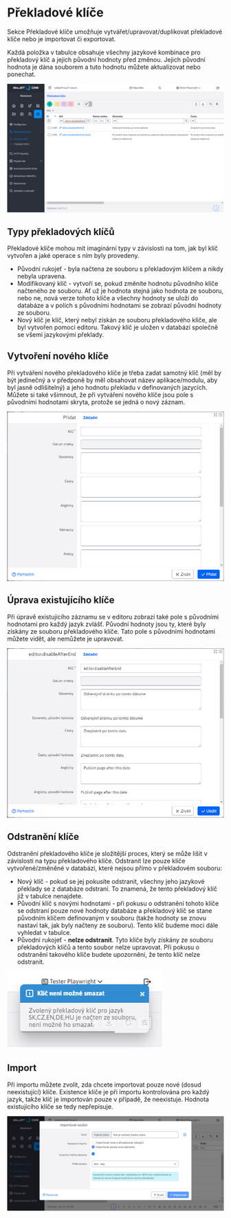 # Překladové klíče

Sekce Překladové klíče umožňuje vytvářet/upravovat/duplikovat překladové klíče nebo je importovat či exportovat.

Každá položka v tabulce obsahuje všechny jazykové kombinace pro překladový klíč a jejich původní hodnoty před změnou. Jejich původní hodnota je dána souborem a tuto hodnotu můžete aktualizovat nebo ponechat.

![](dataTable.png)

## Typy překladových klíčů

Překladové klíče mohou mít imaginární typy v závislosti na tom, jak byl klíč vytvořen a jaké operace s ním byly provedeny.

- Původní rukojeť - byla načtena ze souboru s překladovým klíčem a nikdy nebyla upravena.
- Modifikovaný klíč - vytvoří se, pokud změníte hodnotu původního klíče načteného ze souboru. Ať už je hodnota stejná jako hodnota ze souboru, nebo ne, nová verze tohoto klíče a všechny hodnoty se uloží do databáze a v polích s původními hodnotami se zobrazí původní hodnoty ze souboru.
- Nový klíč je klíč, který nebyl získán ze souboru překladového klíče, ale byl vytvořen pomocí editoru. Takový klíč je uložen v databázi společně se všemi jazykovými překlady.

## Vytvoření nového klíče

Při vytváření nového překladového klíče je třeba zadat samotný klíč (měl by být jedinečný a v předponě by měl obsahovat název aplikace/modulu, aby byl jasně odlišitelný) a jeho hodnotu překladu v definovaných jazycích. Můžete si také všimnout, že při vytváření nového klíče jsou pole s původními hodnotami skryta, protože se jedná o nový záznam.

![](dataTable_create.png)

## Úprava existujícího klíče

Při úpravě existujícího záznamu se v editoru zobrazí také pole s původními hodnotami pro každý jazyk zvlášť. Původní hodnoty jsou ty, které byly získány ze souboru překladového klíče. Tato pole s původními hodnotami můžete vidět, ale nemůžete je upravovat.

![](dataTable_edit.png)

## Odstranění klíče

Odstranění překladového klíče je složitější proces, který se může lišit v závislosti na typu překladového klíče. Odstranit lze pouze klíče vytvořené/změněné v databázi, které nejsou přímo v překladovém souboru:
- Nový klíč - pokud se jej pokusíte odstranit, všechny jeho jazykové překlady se z databáze odstraní. To znamená, že tento překladový klíč již v tabulce nenajdete.
- Původní klíč s novými hodnotami - při pokusu o odstranění tohoto klíče se odstraní pouze nové hodnoty databáze a překladový klíč se stane původním klíčem definovaným v souboru (takže hodnoty se znovu nastaví tak, jak byly načteny ze souboru). Tento klíč budeme moci dále vyhledat v tabulce.
- Původní rukojeť - **nelze odstranit**. Tyto klíče byly získány ze souboru překladových klíčů a tento soubor nelze upravovat. Při pokusu o odstranění takového klíče budete upozorněni, že tento klíč nelze odstranit.

![](delete-notification.png)

## Import

Při importu můžete zvolit, zda chcete importovat pouze nové (dosud neexistující) klíče. Existence klíče je při importu kontrolována pro každý jazyk, takže klíč je importován pouze v případě, že neexistuje. Hodnota existujícího klíče se tedy nepřepisuje.

![](dataTable-import.png)
